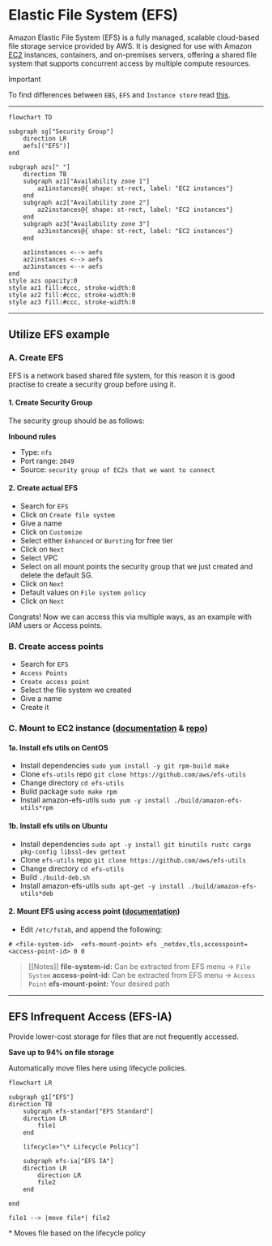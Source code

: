 # Elastic File System (EFS)
Amazon Elastic File System (EFS) is a fully managed, scalable cloud-based file storage service provided by AWS. It is designed for use with Amazon [EC2](./ec2.md) instances, containers, and on-premises servers, offering a shared file system that supports concurrent access by multiple compute resources.

> [!IMPORTANT]
> To find differences between `EBS`, `EFS` and `Instance store` read [this](./ebs-vs-efs-vs-instance-store.md).

--- 
```mermaid
flowchart TD

subgraph sg["Security Group"]
    direction LR
    aefs[("EFS")]
end

subgraph azs[" "]
    direction TB
    subgraph az1["Availability zone 1"]
        az1instances@{ shape: st-rect, label: "EC2 instances"}
    end
    subgraph az2["Availability zone 2"]
        az2instances@{ shape: st-rect, label: "EC2 instances"}
    end
    subgraph az3["Availability zone 3"]
        az3instances@{ shape: st-rect, label: "EC2 instances"}
    end

    az1instances <--> aefs
    az2instances <--> aefs
    az3instances <--> aefs
end
style azs opacity:0
style az1 fill:#ccc, stroke-width:0
style az2 fill:#ccc, stroke-width:0
style az3 fill:#ccc, stroke-width:0
```

---

## Utilize EFS example

### A. Create EFS

EFS is a network based shared file system, for this reason it is good practise to create a security group before using it.

#### 1. Create Security Group
The security group should be as follows:

**Inbound rules** 
- Type: `nfs`
- Port range: `2049`
- Source: `security group of EC2s that we want to connect`

#### 2. Create actual EFS

- Search for `EFS`
- Click on `Create file system`
- Give a name
- Click on `Customize`
- Select either `Enhanced` or `Bursting` for free tier
- Click on `Next`
- Select VPC
- Select on all mount points the security group that we just created and delete the default SG.
- Click on `Next`
- Default values on `File system policy`
- Click on `Next`

Congrats! Now we can access this via multiple ways, as an example with IAM users or Access points.

### B. Create access points
- Search for `EFS`
- `Access Points`
- `Create access point`
- Select the file system we created
- Give a name
- Create it

### C. Mount to EC2 instance ([documentation](https://docs.aws.amazon.com/efs/latest/ug/using-amazon-efs-utils.html) & [repo](https://github.com/aws/efs-utils?tab=readme-ov-file#on-other-linux-distributions))

#### 1a. Install efs utils on CentOS
- Install dependencies `sudo yum install -y git rpm-build make`
- Clone `efs-utils` repo `git clone https://github.com/aws/efs-utils`
- Change directory `cd efs-utils`
- Build package `sudo make rpm`
- Install amazon-efs-utils `sudo yum -y install ./build/amazon-efs-utils*rpm`
  
#### 1b. Install efs utils on Ubuntu
- Install dependencies `sudo apt -y install git binutils rustc cargo pkg-config libssl-dev gettext`
- Clone `efs-utils` repo `git clone https://github.com/aws/efs-utils`
- Change directory `cd efs-utils`
- Build `./build-deb.sh`
- Install amazon-efs-utils `sudo apt-get -y install ./build/amazon-efs-utils*deb`

#### 2. Mount EFS using access point ([documentation](https://docs.aws.amazon.com/efs/latest/ug/mounting-access-points.html))
- Edit `/etc/fstab`, and append the following:
```
# <file-system-id>  <efs-mount-point> efs _netdev,tls,accesspoint=<access-point-id> 0 0 
```

> [[Notes]]
> **file-system-id:** Can be extracted from EFS menu -> `File System`
> **access-point-id:** Can be extracted from EFS menu -> `Access Point`
> **efs-mount-point:** Your desired path

---

## EFS Infrequent Access (EFS-IA)
Provide lower-cost storage for files that are not frequently accessed.

**Save up to 94% on file storage**

Automatically move files here using lifecycle policies.

```mermaid
flowchart LR

subgraph g1["EFS"]
direction TB
    subgraph efs-standar["EFS Standard"]
    direction LR
        file1
    end
    
    lifecycle>"\* Lifecycle Policy"]

    subgraph efs-ia["EFS IA"]
    direction LR
        direction LR
        file2
    end

end

file1 --> |move file*| file2 

```

\* Moves file based on the lifecycle policy
